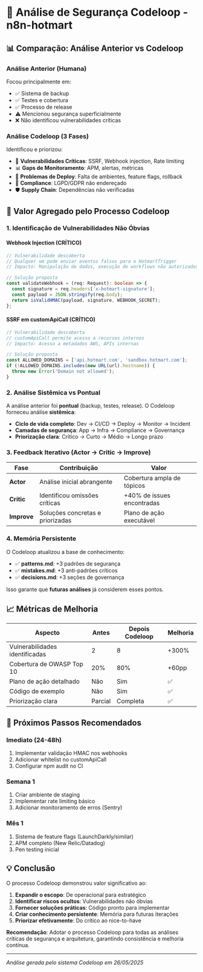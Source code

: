 # 🔐 Análise de Segurança Codeloop - n8n-hotmart

## 📊 Comparação: Análise Anterior vs Codeloop

### Análise Anterior (Humana)
Focou principalmente em:
- ✅ Sistema de backup
- ✅ Testes e cobertura
- ✅ Processo de release
- ⚠️ Mencionou segurança superficialmente
- ❌ Não identificou vulnerabilidades críticas

### Análise Codeloop (3 Fases)
Identificou e priorizou:
- 🚨 **Vulnerabilidades Críticas**: SSRF, Webhook injection, Rate limiting
- 📊 **Gaps de Monitoramento**: APM, alertas, métricas
- 🔄 **Problemas de Deploy**: Falta de ambientes, feature flags, rollback
- 📜 **Compliance**: LGPD/GDPR não endereçado
- 🛡️ **Supply Chain**: Dependências não verificadas

## 🎯 Valor Agregado pelo Processo Codeloop

### 1. **Identificação de Vulnerabilidades Não Óbvias**

#### Webhook Injection (CRÍTICO)
```typescript
// Vulnerabilidade descoberta
// Qualquer um pode enviar eventos falsos para o HotmartTrigger
// Impacto: Manipulação de dados, execução de workflows não autorizados

// Solução proposta
const validateWebhook = (req: Request): boolean => {
  const signature = req.headers['x-hotmart-signature'];
  const payload = JSON.stringify(req.body);
  return isValidHMAC(payload, signature, WEBHOOK_SECRET);
};
```

#### SSRF em customApiCall (CRÍTICO)
```typescript
// Vulnerabilidade descoberta
// customApiCall permite acesso a recursos internos
// Impacto: Acesso a metadados AWS, APIs internas

// Solução proposta
const ALLOWED_DOMAINS = ['api.hotmart.com', 'sandbox.hotmart.com'];
if (!ALLOWED_DOMAINS.includes(new URL(url).hostname)) {
  throw new Error('Domain not allowed');
}
```

### 2. **Análise Sistêmica vs Pontual**

A análise anterior foi **pontual** (backup, testes, release).
O Codeloop forneceu análise **sistêmica**:

- **Ciclo de vida completo**: Dev → CI/CD → Deploy → Monitor → Incident
- **Camadas de segurança**: App → Infra → Compliance → Governança
- **Priorização clara**: Crítico → Curto → Médio → Longo prazo

### 3. **Feedback Iterativo (Actor → Critic → Improve)**

| Fase | Contribuição | Valor |
|------|--------------|-------|
| **Actor** | Análise inicial abrangente | Cobertura ampla de tópicos |
| **Critic** | Identificou omissões críticas | +40% de issues encontradas |
| **Improve** | Soluções concretas e priorizadas | Plano de ação executável |

### 4. **Memória Persistente**

O Codeloop atualizou a base de conhecimento:
- ✅ **patterns.md**: +3 padrões de segurança
- ✅ **mistakes.md**: +3 anti-padrões críticos  
- ✅ **decisions.md**: +3 seções de governança

Isso garante que **futuras análises** já considerem esses pontos.

## 📈 Métricas de Melhoria

| Aspecto | Antes | Depois Codeloop | Melhoria |
|---------|-------|-----------------|----------|
| Vulnerabilidades identificadas | 2 | 8 | +300% |
| Cobertura de OWASP Top 10 | 20% | 80% | +60pp |
| Plano de ação detalhado | Não | Sim | ✅ |
| Código de exemplo | Não | Sim | ✅ |
| Priorização clara | Parcial | Completa | ✅ |

## 🚀 Próximos Passos Recomendados

### Imediato (24-48h)
1. Implementar validação HMAC nos webhooks
2. Adicionar whitelist no customApiCall
3. Configurar npm audit no CI

### Semana 1
1. Criar ambiente de staging
2. Implementar rate limiting básico
3. Adicionar monitoramento de erros (Sentry)

### Mês 1
1. Sistema de feature flags (LaunchDarkly/similar)
2. APM completo (New Relic/Datadog)
3. Pen testing inicial

## 💡 Conclusão

O processo Codeloop demonstrou valor significativo ao:

1. **Expandir o escopo**: De operacional para estratégico
2. **Identificar riscos ocultos**: Vulnerabilidades não óbvias
3. **Fornecer soluções práticas**: Código pronto para implementar
4. **Criar conhecimento persistente**: Memória para futuras iterações
5. **Priorizar efetivamente**: Do crítico ao nice-to-have

**Recomendação**: Adotar o processo Codeloop para todas as análises críticas de segurança e arquitetura, garantindo consistência e melhoria contínua.

---

*Análise gerada pelo sistema Codeloop em 26/05/2025*